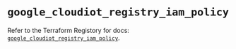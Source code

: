 # `google_cloudiot_registry_iam_policy`

Refer to the Terraform Registory for docs: [`google_cloudiot_registry_iam_policy`](https://registry.terraform.io/providers/hashicorp/google/4.62.0/docs/resources/cloudiot_registry_iam_policy).
